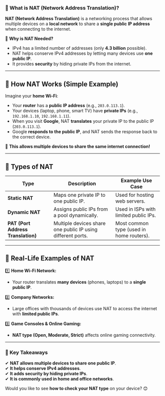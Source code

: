 ### **📌 What is NAT (Network Address Translation)?**

**NAT (Network Address Translation)** is a networking process that allows multiple devices on a **local network** to share a **single public IP address** when connecting to the internet.

🔹 **Why is NAT Needed?**

- IPv4 has a limited number of addresses (only **4.3 billion** possible).
- NAT helps conserve IPv4 addresses by letting many devices use **one public IP**.
- It provides **security** by hiding private IPs from the internet.

---

## **🔹 How NAT Works (Simple Example)**

Imagine your **home Wi-Fi**:

- Your **router** has a **public IP address** (e.g., `203.0.113.1`).
- Your devices (laptop, phone, smart TV) have **private IPs** (e.g., `192.168.1.10`, `192.168.1.11`).
- When you visit **Google**, NAT **translates** your private IP to the public IP (`203.0.113.1`).
- Google **responds to the public IP**, and NAT sends the response back to the correct device.

🔹 **This allows multiple devices to share the same internet connection!**

---

## **🔹 Types of NAT**

|**Type**|**Description**|**Example Use Case**|
|---|---|---|
|**Static NAT**|Maps one private IP to one public IP.|Used for hosting web servers.|
|**Dynamic NAT**|Assigns public IPs from a pool dynamically.|Used in ISPs with limited public IPs.|
|**PAT (Port Address Translation)**|Multiple devices share one public IP using different ports.|Most common type (used in home routers).|

---

## **🔹 Real-Life Examples of NAT**

1️⃣ **Home Wi-Fi Network:**

- Your router translates **many devices** (phones, laptops) to a **single public IP**.

2️⃣ **Company Networks:**

- Large offices with thousands of devices use NAT to access the internet with **limited public IPs**.

3️⃣ **Game Consoles & Online Gaming:**

- **NAT type (Open, Moderate, Strict)** affects online gaming connectivity.

---

### **🚀 Key Takeaways**

✔ **NAT allows multiple devices to share one public IP**.  
✔ **It helps conserve IPv4 addresses**.  
✔ **It adds security by hiding private IPs**.  
✔ **It is commonly used in home and office networks**.

Would you like to see **how to check your NAT type** on your device? 😊